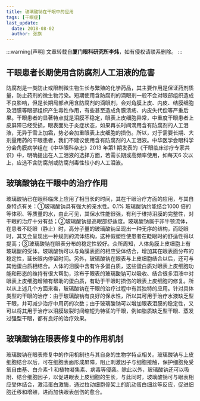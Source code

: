 ```yaml
---
title: 玻璃酸钠在干眼中的应用
tags: [干眼症]
last_update:
  date: 2018-08-02
  author: 张旗
---
```


:::warning[声明]
文章转载自**厦门眼科研究所李炜**，如有侵权请联系删除。
:::

## 干眼患者长期使用含防腐剂人工泪液的危害

防腐剂是一类防止或限制微生物生长与繁殖的化学药品，其主要作用是保证药剂质量，防止药剂的微生物污染。短期使用含防腐剂的滴眼剂一般不会对眼部组织造成不良影响，但是长期局部点用含防腐剂的滴眼剂，会对角膜上皮、内皮、结膜细胞及泪膜等眼部组织产生毒性作用，有些甚至造成角膜溃疡、内皮失代偿等严重后果。干眼患者的显著特点就是泪膜不稳定，眼表上皮细胞异常，中重度干眼患者上皮屏障已经受损，眼表面处于炎症状态，如果再长时间滴用含有防腐剂的人工泪液，无异于雪上加霜，势必会加重眼表上皮细胞的损伤。所以，对于需要长期、大剂量用药的干眼患者，我们不建议使用含有防腐剂的人工泪液。中华医学会眼科学分会角膜病学组在《中华眼科杂志》2013 年第1 期发表的《干眼临床诊疗专家共识》中，明确提出在人工泪液的选择方面，若需长期或高频率使用，如每天6 次以上，应选不含防腐剂或防腐剂毒性较小的人工泪液。

## 玻璃酸钠在干眼中的治疗作用

玻璃酸钠已在眼科临床上应用了相当长的时间，其在干眼治疗方面的应用，与其自身特点有关：①玻璃酸钠具有强大的亲水性。0.1% 玻璃酸钠约能结合1000 倍的等体积、等质量的水，由此可见，其保水性能很强，有利于维持泪膜的完整性，对干眼的治疗十分有益；②玻璃酸钠提高眼部舒适度。玻璃酸钠属于非牛顿流体，在患者不眨眼（静止）时，高分子量的玻璃酸钠呈现出一种无序的结构，而眨眼时，其又会呈现出一种规则的流体结构，这种假塑性使患者在眨眼时的舒适性得以提高；③玻璃酸钠在眼表分布的稳定性较好。众所周知，人体角膜上皮细胞上有玻璃酸的受体，玻璃酸钠可以与角膜表面的相应受体结合，增加其在眼表面分布的稳定性，延长眼内停留时间。另外，玻璃酸钠在眼表与上皮细胞结合以后，还可与其他蛋白质相结合。人体的泪膜中含有许多蛋白质，这些蛋白质对眼表上皮细胞功能和形态的维持有很大帮助，涂布于眼表的玻璃酸钠可以吸收、结合很多泪液中对眼表上皮细胞增殖有帮助的蛋白质，有助于干眼时损伤的眼表上皮细胞的修复。所以从上述几个方面来看，玻璃酸钠在干眼的治疗过程中有其独特的应用。针对具体类型的干眼的治疗：由于玻璃酸钠有良好的保水性，所以其可用于治疗水液缺乏型干眼，并可减少治疗中用药的次数；由于玻璃酸钠可以增加眼表泪膜的稳定性，又可以将其用于治疗以泪膜破裂时间缩短为特征的干眼，例如脂质缺乏型干眼、蒸发过强型干眼，都有良好的治疗效果。

## 玻璃酸钠在眼表修复中的作用机制

玻璃酸钠在眼表修复中的作用机制也与其自身的生物学特点相关。玻璃酸钠与上皮细胞结合以后，可在细胞表面形成屏障，阻止刺激因子与细胞接触，保护细胞免受氧自由基、白介素-1 和植物凝集素、病毒等侵袭。除此以外，玻璃酸钠还可以吸附、结合细胞因子，以促进眼表上皮细胞的生长，与此同时，玻璃酸钠可与眼表相应受体结合，激活蛋白激酶，通过拉动细胞骨架上的肌动蛋白细丝等反应，促进细胞迁移和增殖，进而加快眼表创伤的愈合。
